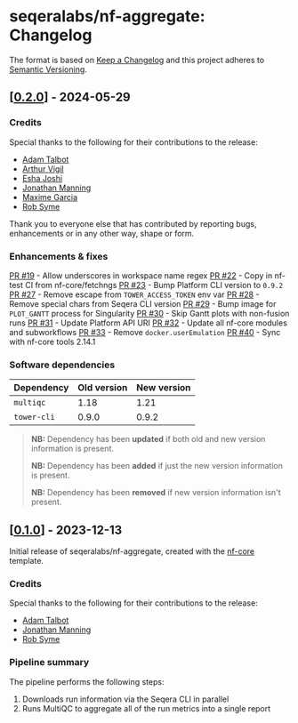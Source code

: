 # seqeralabs/nf-aggregate: Changelog

The format is based on [Keep a Changelog](https://keepachangelog.com/en/1.0.0/)
and this project adheres to [Semantic Versioning](https://semver.org/spec/v2.0.0.html).

## [[0.2.0](https://github.com/seqeralabs/nf-aggregate/releases/tag/0.2.0)] - 2024-05-29

### Credits

Special thanks to the following for their contributions to the release:

- [Adam Talbot](https://github.com/adamrtalbot)
- [Arthur Vigil](https://github.com/ahvigil)
- [Esha Joshi](https://github.com/ejseqera)
- [Jonathan Manning](https://github.com/pinin4fjords)
- [Maxime Garcia](https://github.com/maxulysse)
- [Rob Syme](https://github.com/robsyme)

Thank you to everyone else that has contributed by reporting bugs, enhancements or in any other way, shape or form.

### Enhancements & fixes

[PR #19](https://github.com/seqeralabs/nf-aggregate/pull/19) - Allow underscores in workspace name regex
[PR #22](https://github.com/seqeralabs/nf-aggregate/pull/22) - Copy in nf-test CI from nf-core/fetchngs
[PR #23](https://github.com/seqeralabs/nf-aggregate/pull/23) - Bump Platform CLI version to `0.9.2`
[PR #27](https://github.com/seqeralabs/nf-aggregate/pull/27) - Remove escape from `TOWER_ACCESS_TOKEN` env var
[PR #28](https://github.com/seqeralabs/nf-aggregate/pull/28) - Remove special chars from Seqera CLI version
[PR #29](https://github.com/seqeralabs/nf-aggregate/pull/29) - Bump image for `PLOT_GANTT` process for Singularity
[PR #30](https://github.com/seqeralabs/nf-aggregate/pull/30) - Skip Gantt plots with non-fusion runs
[PR #31](https://github.com/seqeralabs/nf-aggregate/pull/31) - Update Platform API URI
[PR #32](https://github.com/seqeralabs/nf-aggregate/pull/32) - Update all nf-core modules and subworkflows
[PR #33](https://github.com/seqeralabs/nf-aggregate/pull/33) - Remove `docker.userEmulation`
[PR #40](https://github.com/seqeralabs/nf-aggregate/pull/40) - Sync with nf-core tools 2.14.1

### Software dependencies

| Dependency  | Old version | New version |
| ----------- | ----------- | ----------- |
| `multiqc`   | 1.18        | 1.21        |
| `tower-cli` | 0.9.0       | 0.9.2       |

> **NB:** Dependency has been **updated** if both old and new version information is present.
>
> **NB:** Dependency has been **added** if just the new version information is present.
>
> **NB:** Dependency has been **removed** if new version information isn't present.

## [[0.1.0](https://github.com/seqeralabs/nf-aggregate/releases/tag/0.1.0)] - 2023-12-13

Initial release of seqeralabs/nf-aggregate, created with the [nf-core](https://nf-co.re/) template.

### Credits

Special thanks to the following for their contributions to the release:

- [Adam Talbot](https://github.com/adamrtalbot)
- [Jonathan Manning](https://github.com/pinin4fjords)
- [Rob Syme](https://github.com/robsyme)

### Pipeline summary

The pipeline performs the following steps:

1. Downloads run information via the Seqera CLI in parallel
2. Runs MultiQC to aggregate all of the run metrics into a single report
